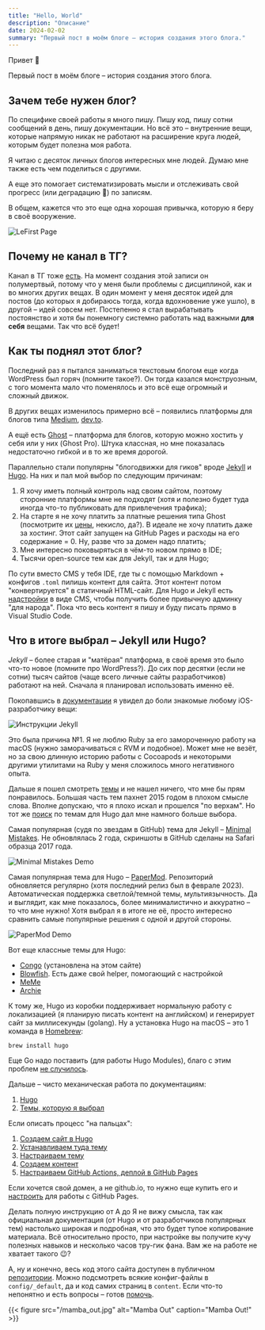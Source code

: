 ```yaml
---
title: "Hello, World"
description: "Описание"
date: 2024-02-02
summary: "Первый пост в моём блоге – история создания этого блога."
---
```

Привет :wave:

Первый пост в моём блоге – история создания этого блога.

## Зачем тебе нужен блог?

По специфике своей работы я много пишу. Пишу код, пишу сотни сообщений в день, пишу документации. Но всё это – внутренние вещи, которые напрямую никак не работают на расширение круга людей, которым будет полезна моя работа. 

Я читаю с десяток личных блогов интересных мне людей. Думаю мне также есть чем поделиться с другими.

А еще это помогает систематизировать мысли и отслеживать свой прогресс (или деградацию 🫠) по записям.

В общем, кажется что это еще одна хорошая привычка, которую я беру в своё вооружение.

![LeFirst Page](lebron_reading.jpg "Читатели моего блога")

## Почему не канал в ТГ?

Канал в ТГ тоже [есть](https://t.me/mmd_lit). На момент создания этой записи он полумертвый, потому что у меня были проблемы с дисциплиной, как и во многих других вещах. В один момент у меня десяток идей для постов (до которых я добираюсь тогда, когда вдохновение уже ушло), в другой – идей совсем нет. Постепенно я стал вырабатывать постоянство и хотя бы понемногу системно работать над важными **для себя** вещами. Так что всё будет!

## Как ты поднял этот блог?

Последний раз я пытался заниматься текстовым блогом еще когда WordPress был горяч (помните такое?). Он тогда казался монструозным, с того момента мало что поменялось и это всё еще огромный и сложный движок.

В других вещах изменилось примерно всё – появились платформы для блогов типа [Medium](https://medium.com), [dev.to](https://dev.to).

А ещё есть [Ghost](https://ghost.org) – платформа для блогов, которую можно хостить у себя или у них (Ghost Pro). Штука классная, но мне показалась недостаточно гибкой и в то же время дорогой.

Параллельно стали популярны "блогодвижки для гиков" вроде [Jekyll](https://jekyllrb.com/) и [Hugo](https://gohugo.io/). На них и пал мой выбор по следующим причинам:
1. Я хочу иметь полный контроль над своим сайтом, поэтому сторонние платформы мне не подходят (хотя и полезно будет туда иногда что-то публиковать для привлечения трафика);
2. На старте я не хочу платить за платные решения типа Ghost (посмотрите их [цены](https://ghost.org/pricing/), некисло, да?). В идеале не хочу платить даже за хостинг. Этот сайт запущен на GitHub Pages и расходы на его содержание = 0. Ну, разве что за домен надо платить;
3. Мне интересно поковыряться в чём-то новом прямо в IDE;
4. Тысячи open-source тем как для Jekyll, так и для Hugo;

По сути вместо CMS у тебя IDE, где ты с помощью Markdown + конфигов `.toml` пилишь контент для сайта. Этот контент потом "конвертируется" в статичный HTML-сайт. Для Hugo и Jekyll есть [надстройки](https://cloudcannon.com/hugo-cms/) в виде CMS, чтобы получить более привычную админку "для народа". Пока что весь контент я пишу и буду писать прямо в Visual Studio Code.


## Что в итоге выбрал – Jekyll или Hugo?

*Jekyll* – более старая и "матёрая" платформа, в своё время это было что-то новое (помните про WordPress?). До сих пор десятки (если не сотни) тысяч сайтов (чаще всего личные сайты разработчиков) работают на ней. Сначала я планировал использовать именно её.

Покопавшись в [документации](https://jekyllrb.com/docs/) я увидел до боли знакомые любому iOS-разработчику вещи:

![Инструкции Jekyll](jekyll_instructions.png "Ruby, Bundler, Gems. Где-то мы это уже всё [видели](https://cocoapods.org/)?")

Это была причина №1. Я не люблю Ruby за его замороченную работу на macOS (нужно заморачиваться с RVM и подобное). Может мне не везёт, но за свою длинную историю работы с Cocoapods и некоторыми другими утилитами на Ruby у меня сложилось много негативного опыта.


Дальше я пошел смотреть [темы](https://github.com/topics/jekyll-theme) и не нашел ничего, что мне бы прям понравилось. Большая часть тем пахнет 2015 годом в плохом смысле слова. Вполне допускаю, что я плохо искал и прошелся "по верхам". Но тот же [поиск](https://github.com/topics/hugo-theme) по темам для Hugo дал мне намного больше выбора. 

Самая популярная (судя по звездам в GitHub) тема для Jekyll – [Minimal Mistakes](https://github.com/mmistakes/minimal-mistakes). Не обновлялась 2 года, скриншоты в GitHub сделаны на Safari образца 2017 года.

![Minimal Mistakes Demo](minimal_mistakes.png "[Демка](https://mmistakes.github.io/minimal-mistakes/) темы Minimal Mistakes.")


Самая популярная тема для Hugo – [PaperMod](https://github.com/adityatelange/hugo-PaperMod). Репозиторий обновляется регулярно (хотя последний релиз был в феврале 2023). Автоматическая поддержка светлой/темной темы, мультиязычность. Да и выглядит, как мне показалось, более минималистично и аккуратно – то что мне нужно! Хотя выбрал я в итоге не её, просто интересно сравнить самые популярные решения с одной и другой стороны.

![PaperMod Demo](papermod.png "[Демка](https://adityatelange.github.io/hugo-PaperMod/) темы PaperMode.")

Вот еще классные темы для Hugo:
* [Congo](https://github.com/jpanther/congo) (установлена на этом сайте)
* [Blowfish](https://github.com/nunocoracao/blowfish). Есть даже свой helper, помогающий с настройкой
* [MeMe](https://github.com/reuixiy/hugo-theme-meme)
* [Archie](https://github.com/athul/archie)

К тому же, Hugo из коробки поддерживает нормальную работу с локализацией (я планирую писать контент на английском) и генерирует сайт за миллисекунды (golang). Ну а установка Hugo на macOS – это 1 команда в [Homebrew](https://brew.sh):

```
brew install hugo
```

Еще Go надо поставить (для работы Hugo Modules), благо с этим проблем [не случилось](https://go.dev/doc/install).

Дальше – чисто механическая работа по документациям:
1. [Hugo](https://gohugo.io/getting-started/)
2. [Темы, которую я выбрал](https://jpanther.github.io/congo/docs/)

Если описать процесс "на пальцах":
1. [Создаем сайт в Hugo](https://jpanther.github.io/congo/docs/installation/#create-a-new-site)
2. [Устанавливаем туда тему](https://jpanther.github.io/congo/docs/installation/#install-using-hugo)
3. [Настраиваем тему](https://jpanther.github.io/congo/docs/getting-started/)
4. [Создаем контент](https://gohugo.io/content-management/)
5. [Настраиваем GitHub Actions, деплой в GitHub Pages](https://gohugo.io/hosting-and-deployment/hosting-on-github/)

Если хочется свой домен, а не github.io, то нужно еще купить его и [настроить](https://docs.github.com/en/pages/configuring-a-custom-domain-for-your-github-pages-site/about-custom-domains-and-github-pages) для работы с GitHub Pages.

Делать полную инструкцию от А до Я не вижу смысла, так как официальная документация (от Hugo и от разработчиков популярных тем) настолько широкая и подробная, что это будет тупое копирование материала. Всё относительно просто, при настройке вы получите кучу полезных навыков и несколько часов тру-гик фана. Вам же на работе не хватает такого 😉?


А, ну и конечно, весь код этого сайта доступен в публичном [репозитории](https://github.com/maximality/mmdlit). Можно подсмотреть всякие конфиг-файлы в `config/_default`, да и код самих страниц в `content`. Если что-то непонятно и есть вопросы – готов [помочь](https://t.me/maximality).

{{< figure
    src="/mamba_out.jpg"
    alt="Mamba Out"
    caption="Mamba Out!"
    >}}